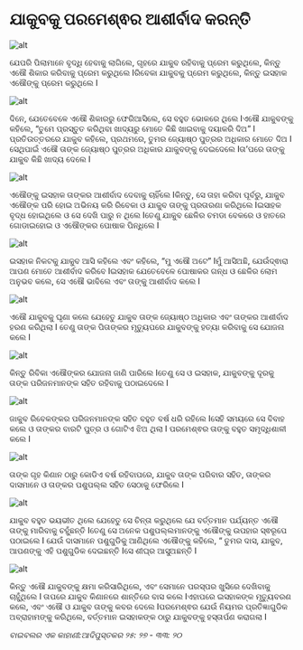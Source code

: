 # ଯାକୁବକୁ ପରମେଶ୍ଵର ଆଶୀର୍ବାଦ କରନ୍ତି

![alt](https://cdn.door43.org/obs/jpg/360px/obs-en-07-01.jpg?direct&)

ଯେପରି ପିଲାମାନେ ବୃଦ୍ଧି ହେବାକୁ ଲାଗିଲେ, ଗୃହରେ ଯାକୁବ ରହିବାକୁ ପ୍ରେମ କରୁଥିଲେ, କିନ୍ତୁ ଏଷୌ ଶିକାର କରିବାକୁ ପ୍ରେମ କରୁଥିଲେ Iରିବେକା ଯାକୁବକୁ ପ୍ରେମ କରୁଥିଲେ, କିନ୍ତୁ ଇସହାକ ଏଷୌଙ୍କୁ ପ୍ରେମ କରୁଥିଲେ I 

![alt](https://cdn.door43.org/obs/jpg/360px/obs-en-07-02.jpg?direct&)

ଦିନେ, ଯେତେବେଳେ ଏଷୌ ଶିକାରରୁ ଫେରିଆସିଲେ, ସେ ବହୁତ ଭୋକରେ ଥିଲେ Iଏଷୌ ଯାକୁବଙ୍କୁ କହିଲେ, “ତୁମେ ପ୍ରସ୍ତୁତ କରିଥିବା ଖାଦ୍ୟରୁ ମୋତେ କିଛି ଖାଇବାକୁ ଦୟାକରି ଦିଅ” I ପ୍ରତିଉତ୍ତରରେ ଯାକୁବ କହିଲେ, ପ୍ରଥମରେ, ତୁମର ଜ୍ୟୋଷ୍ଠ ପୁତ୍ରର ଅଧିକାର ମୋତେ ଦିଅ I ସେଥିପାଇଁ ଏଷୌ ତାଙ୍କ ଜ୍ୟୋଷ୍ଠ ପୁତ୍ରର ଅଧିକାର ଯାକୁବଙ୍କୁ ଦେଇଦେଲେ Iତା’ପରେ ତାଙ୍କୁ ଯାକୁବ କିଛି ଖାଦ୍ୟ ଦେଲେ I 

![alt](https://cdn.door43.org/obs/jpg/360px/obs-en-07-03.jpg?direct&)

ଏଷୌଙ୍କୁ ଇସହାକ ତାଙ୍କର ଆଶୀର୍ବାଦ ଦେବାକୁ ଚାହିଁଲେ Iକିନ୍ତୁ, ସେ ତାହା କରିବା ପୂର୍ବରୁ, ଯାକୁବ ଏଷୌଙ୍କ ପରି ହୋଇ ଅଭିନୟ କରି ରିବେକା ଓ ଯାକୁବ ତାଙ୍କୁ ପ୍ରତାରଣା କରିଥିଲେ Iଇସାହକ ବୃଦ୍ଧ ହୋଇଥିଲେ ଓ ସେ ଦେଖି ପାରୁ ନ ଥିଲେ Iତେଣୁ ଯାକୁବ ଛେଳିର ଚମଡା ବେକରେ ଓ ହାତରେ ଗୋଡାଇହୋଇ ଓ ଏଷୌଙ୍କର ପୋଷାକ ପିନ୍ଧିଲେ I

![alt](https://cdn.door43.org/obs/jpg/360px/obs-en-07-04.jpg?direct&)

ଇସହାକ ନିକଟକୁ ଯାକୁବ ଆସି କହିଲେ ଏବଂ କହିଲେ, “ମୁ ଏଷୌ ଅଟେ” Iମୁଁ ଆସିଅଛି, ଯେଉଁଦ୍ଵାରା ଆପଣ ମୋତେ ଆଶୀର୍ବାଦ କରିବେ Iଇସହାକ ଯେତେବେଳେ ପୋଷାକର ଗନ୍ଧ ଓ ଛେଳିର ଲୋମ ଅନୁଭବ କଲେ, ସେ ଏଷୌ ଭାବିଲେ ଏବଂ ତାଙ୍କୁ ଆଶୀର୍ବାଦ କଲେ I 

![alt](https://cdn.door43.org/obs/jpg/360px/obs-en-07-05.jpg?direct&)

ଏଷୌ ଯାକୁବକୁ ଘୃଣା କଲେ ଯେହେତୁ ଯାକୁବ ତାଙ୍କ ଜ୍ୟୋଷ୍ଠ ଅଧିକାର ଏବଂ ତାଙ୍କର ଆଶୀର୍ବାଦ ହରଣ କରିଥିଲା I  ତେଣୁ ତାଙ୍କ ପିତାଙ୍କର ମୃତ୍ୟୁପରେ ଯାକୁବଙ୍କୁ  ହତ୍ୟା କରିବାକୁ ସେ ଯୋଜନା କଲେ I

![alt](https://cdn.door43.org/obs/jpg/360px/obs-en-07-06.jpg?direct&)

କିନ୍ତୁ ରିବିକା ଏଷୌଙ୍କର ଯୋଜନା ଜାଣି ପାରିଲେ Iତେଣୁ ସେ ଓ ଇସହାକ, ଯାକୁବଙ୍କୁ ଦୂରକୁ ତାଙ୍କ ପରିଜନମାନଙ୍କ ସହିତ ରହିବାକୁ ପଠାଇଦେଲେ I

![alt](https://cdn.door43.org/obs/jpg/360px/obs-en-07-07.jpg?direct&)

ଜାକୁବ ରିବେକଙ୍କର ପରିଜନମାନଙ୍କ ସହିତ ବହୁତ ବର୍ଷ ଧରି ରହିଲେ Iସେହି ସମୟରେ ସେ ବିବାହ କଲେ ଓ ତାଙ୍କର ବାରଟି ପୁତ୍ର ଓ ଗୋଟିଏ ଝିଅ ଥିଲା I ପରମେଶ୍ଵର ତାଙ୍କୁ ବହୁତ ସମୃଦ୍ଧିଶାଳୀ କଲେ I

![alt](https://cdn.door43.org/obs/jpg/360px/obs-en-07-08.jpg?direct&)

ତାଙ୍କ ଗୃହ କିଣାନ ଠାରୁ କୋଡିଏ ବର୍ଷ ରହିବାପରେ, ଯାକୁବ ତାଙ୍କ ପରିବାର ସହିତ, ତାଙ୍କର ଦାସମାନେ ଓ ତାଙ୍କର ପଶୁପଲ୍ଲ ସହିତ ସେଠାକୁ ଫେରିଲେ I  

![alt](https://cdn.door43.org/obs/jpg/360px/obs-en-07-09.jpg?direct&)

ଯାକୁବ ବହୁତ ଭୟଭୀତ ଥିଲେ ଯେହେତୁ ସେ ଚିନ୍ତା କରୁଥିଲେ ଯେ ବର୍ତ୍ତମାନ ପର୍ଯ୍ୟନ୍ତ ଏଷୌ ତାଙ୍କୁ ମାରିବାକୁ ଚହୁଁଛନ୍ତି Iତେଣୁ ସେ ଅନେକ ପଶୁପଲ୍ଲମାନଙ୍କୁ ଏଷୌଙ୍କୁ ଉପହାର ସ୍ଵରୂପେ ପଠାଇଲେ I ଯେଉଁ ଦାସମାନେ ପଶୁଗୁଡିକୁ ଆଣିଥିଲେ ଏଷୌଙ୍କୁ କହିଲେ, “ ତୁମର ଦାସ, ଯାକୁବ, ଆପଣଙ୍କୁ ଏହି ପଶୁଗୁଡିକ ଦେଇଛନ୍ତି Iସେ ଶୀଘ୍ର ଆସୁଅଛନ୍ତି I

![alt](https://cdn.door43.org/obs/jpg/360px/obs-en-07-10.jpg?direct&)

କିନ୍ତୁ ଏଷୌ ଯାକୁବଙ୍କୁ କ୍ଷମା କରିସାରିଥିଲେ, ଏବଂ ସେମାନେ ପରସ୍ପର ଖୁସିରେ ଦେଖିବାକୁ ଚାହୁଁଥିଲେ I ତାପରେ ଯାକୁବ କିଣାନରେ ଶାନ୍ତିରେ ବାସ କଲେ Iଏହାପରେ ଇସହାକଙ୍କ ମୃତ୍ୟୁବରଣ କଲେ, ଏବଂ ଏଷୌ ଓ ଯାକୁବ ତାଙ୍କୁ କବର ଦେଲେ Iପରମେଶ୍ଵର ଯେଉଁ ନିୟମର ପ୍ରତିଜ୍ଞାଗୁଡିକ ଅବ୍ରାହାମଙ୍କୁ କରିଥିଲେ, ବର୍ତ୍ତମାନ ଇସହାକଙ୍କ ଠାରୁ ଯାକୁବଙ୍କୁ ହସ୍ତାର୍ପଣ କରାଗଲା I

_ବାଇବଲର ଏକ କାହାଣୀ:ଆଦିପୁସ୍ତକର ୨୫: ୨୭ -  ୩୩: ୨୦_